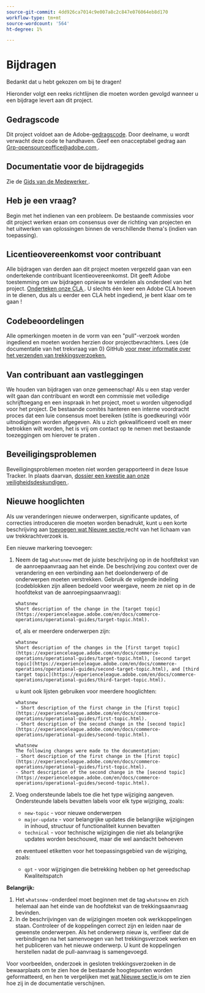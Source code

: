 ```yaml
---
source-git-commit: 4dd926ca7014c9e007a8c2c847e076064eb8d170
workflow-type: tm+mt
source-wordcount: '564'
ht-degree: 1%

---
```

# Bijdragen

Bedankt dat u hebt gekozen om bij te dragen!

Hieronder volgt een reeks richtlijnen die moeten worden gevolgd wanneer u een bijdrage levert aan dit project.

## Gedragscode

Dit project voldoet aan de Adobe-[gedragscode](code-of-conduct.md). Door deelname,
u wordt verwacht deze code te handhaven. Geef een onacceptabel gedrag aan
[ Grp-opensourceoffice@adobe.com ](mailto:Grp-opensourceoffice@adobe.com).

## Documentatie voor de bijdragegids

Zie de [ Gids van de Medewerker ](https://experienceleague.adobe.com/en/docs/contributor/contributor-guide/introduction).

## Heb je een vraag?

Begin met het indienen van een probleem. De bestaande commissies voor dit project werken eraan om
consensus over de richting van projecten en het uitwerken van oplossingen binnen de verschillende thema&#39;s
(indien van toepassing).

## Licentieovereenkomst voor contribuant

Alle bijdragen van derden aan dit project moeten vergezeld gaan van een ondertekende contribuant
licentieovereenkomst. Dit geeft Adobe toestemming om uw bijdragen opnieuw te verdelen
als onderdeel van het project. [ Onderteken onze CLA ](https://opensource.adobe.com/cla.html). U
slechts één keer een Adobe CLA hoeven in te dienen, dus als u eerder een CLA hebt ingediend,
je bent klaar om te gaan !

## Codebeoordelingen

Alle opmerkingen moeten in de vorm van een &quot;pull&quot;-verzoek worden ingediend en moeten worden herzien
door projectbevrachters. Lees {de documentatie van het trekvraag van 0} GitHub [
voor meer informatie over het verzenden van trekkingsverzoeken.](https://docs.github.com/en/pull-requests/collaborating-with-pull-requests/proposing-changes-to-your-work-with-pull-requests/about-pull-requests)

<!--
Lastly, please follow the [pull request template](PULL_REQUEST_TEMPLATE.md) when
submitting a pull request!
-->

## Van contribuant aan vastleggingen

We houden van bijdragen van onze gemeenschap! Als u een stap verder wilt gaan dan contribuant
en wordt een commissie met volledige schrijftoegang en een inspraak in het project, moet u
worden uitgenodigd voor het project. De bestaande comités hanteren een interne voordracht
proces dat een luie consensus moet bereiken (stilte is goedkeuring) vóór uitnodigingen
worden afgegeven. Als u zich gekwalificeerd voelt en meer betrokken wilt worden,
het is vrij om contact op te nemen met bestaande toezeggingen om hierover te praten .

## Beveiligingsproblemen

Beveiligingsproblemen moeten niet worden gerapporteerd in deze Issue Tracker. In plaats daarvan, [ dossier een kwestie aan onze veiligheidsdeskundigen ](https://helpx.adobe.com/security/alertus.html).

## Nieuwe hooglichten

Als uw veranderingen nieuwe onderwerpen, significante updates, of correcties introduceren die moeten worden benadrukt, kunt u een korte beschrijving aan [ toevoegen wat Nieuwe sectie ](https://experienceleague.adobe.com/en/docs/commerce-operations/operational-guides/home#whats-new) recht van het lichaam van uw trekkrachtverzoek is.

Een nieuwe markering toevoegen:

1. Neem de tag `whatsnew` met de juiste beschrijving op in de hoofdtekst van de aanroepaanvraag aan het einde. De beschrijving zou context over de verandering en een verbinding aan het doelonderwerp of de onderwerpen moeten verstrekken. Gebruik de volgende indeling (codeblokken zijn alleen bedoeld voor weergave, neem ze niet op in de hoofdtekst van de aanroepingsaanvraag):

   ```text
   whatsnew
   Short description of the change in the [target topic](https://experienceleague.adobe.com/en/docs/commerce-operations/operational-guides/target-topic.html).
   ```

   of, als er meerdere onderwerpen zijn:

   ```text
   whatsnew
   Short description of the changes in the [first target topic](https://experienceleague.adobe.com/en/docs/commerce-operations/operational-guides/target-topic.html), [second target topic](https://experienceleague.adobe.com/en/docs/commerce-operations/operational-guides/second-target-topic.html), and [third target topic](https://experienceleague.adobe.com/en/docs/commerce-operations/operational-guides/third-target-topic.html).
   ```

   u kunt ook lijsten gebruiken voor meerdere hooglichten:

   ```text
   whatsnew
   - Short description of the first change in the [first topic](https://experienceleague.adobe.com/en/docs/commerce-operations/operational-guides/first-topic.html).
   - Short description of the second change in the [second topic](https://experienceleague.adobe.com/en/docs/commerce-operations/operational-guides/second-topic.html).
   ```

   ```text
   whatsnew
   The following changes were made to the documentation:
   - Short description of the first change in the [first topic](https://experienceleague.adobe.com/en/docs/commerce-operations/operational-guides/first-topic.html).
   - Short description of the second change in the [second topic](https://experienceleague.adobe.com/en/docs/commerce-operations/operational-guides/second-topic.html).
   ```

1. Voeg ondersteunde labels toe die het type wijziging aangeven. Ondersteunde labels bevatten labels voor elk type wijziging, zoals:

   - `new-topic` - voor nieuwe onderwerpen
   - `major-update` - voor belangrijke updates die belangrijke wijzigingen in inhoud, structuur of functionaliteit kunnen bevatten
   - `technical` - voor technische wijzigingen die niet als belangrijke updates worden beschouwd, maar die wel aandacht behoeven

   en eventueel etiketten voor het toepassingsgebied van de wijziging, zoals:

   - `qpt` - voor wijzigingen die betrekking hebben op het gereedschap Kwaliteitspatch

**Belangrijk:**

1. Het `whatsnew` -onderdeel moet beginnen met de tag `whatsnew` en zich helemaal aan het einde van de hoofdtekst van de trekkingsaanvraag bevinden.
1. In de beschrijvingen van de wijzigingen moeten ook werkkoppelingen staan. Controleer of de koppelingen correct zijn en leiden naar de gewenste onderwerpen. Als het onderwerp nieuw is, verifieer dat de verbindingen na het samenvoegen van het trekkingsverzoek werken en het publiceren van het nieuwe onderwerp. U kunt de koppelingen herstellen nadat de pull-aanvraag is samengevoegd.

Voor voorbeelden, onderzoek in gesloten trekkingsverzoeken in de bewaarplaats om te zien hoe de bestaande hoogtepunten worden geformatteerd, en hen te vergelijken met [ wat Nieuwe sectie ](https://experienceleague.adobe.com/en/docs/commerce-operations/operational-guides/home#whats-new) is om te zien hoe zij in de documentatie verschijnen.
